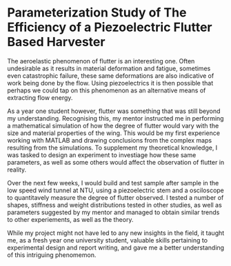 # Parameterization Study of The Efficiency of a Piezoelectric Flutter Based Harvester

The aeroelastic phenomenon of flutter is an interesting one. Often undesirable as it results in material deformation and fatigue, sometimes even catastrophic failure, these same deformations are also indicative of work being done by the flow. Using piezoelectrics it is then possible that perhaps we could tap on this phenomenon as an alternative means of extracting flow energy.

As a year one student however, flutter was something that was still beyond my understanding. Recognising this, my mentor instructed me in performing a mathematical simulation of how the degree of flutter would vary with the size and material properties of the wing. This would be my first experience working with MATLAB and drawing conclusions from the complex maps resulting from the simulations. To supplement my theoretical knowledge, I was tasked to design an experiment to investiage how these same parameters, as well as some others would affect the observation of flutter in reality.

Over the next few weeks, I would build and test sample after sample in the low speed wind tunnel at NTU, using a piezoelectric stem and a osciloscope to quantitavely measure the degree of flutter observed. I tested a number of shapes, stiffness and weight distributions tested in other studies, as well as parameters suggested by my mentor and managed to obtain similar trends to other experiements, as well as the theory.

While my project might not have led to any new insights in the field, it taught me, as a fresh year one university student, valuable skills pertaining to experimental design and report writing, and gave me a better understanding of this intriguing phenomemon.

